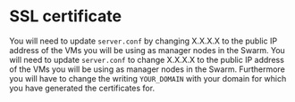 # SSL certificate
You will need to update `server.conf` by changing X.X.X.X to the public IP address of the VMs you will be using as manager nodes in the Swarm. You will need to update `server.conf` to change X.X.X.X to the public IP address of the VMs you will be using as manager nodes in the Swarm. Furthermore you will have to change the writing `YOUR_DOMAIN` with your domain for which you have generated the certificates for.
